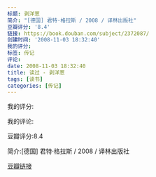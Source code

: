 ```yaml
---
标题: 剥洋葱
简介: "[德国] 君特·格拉斯 / 2008 / 译林出版社"
豆瓣评分: '8.4'
链接: https://book.douban.com/subject/2372087/
创建时间: '2008-11-03 18:32:40'
我的评分:
标签: 传记
评论:
date: 2008-11-03 18:32:40
title: 读过 - 剥洋葱
tags: [读书]
categories: [传记]
---
```


我的评分:

我的评论:

豆瓣评分:8.4

简介:[德国] 君特·格拉斯 / 2008 / 译林出版社

[豆瓣链接](https://book.douban.com/subject/2372087/)

